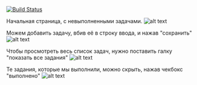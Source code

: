 [![Build Status](https://app.travis-ci.com/KarnaukhovKirill/todo.svg?branch=main)](https://app.travis-ci.com/KarnaukhovKirill/todo)

Начальная страница, с невыполненными задачами.
![alt text](https://github.com/KarnaukhovKirill/job4j_todo/blob/main/img/1_Start.png)

Можем добавить задачу, вбив её в строку ввода, и нажав "сохранить"
![alt text](https://github.com/KarnaukhovKirill/job4j_todo/blob/main/img/2_CreateNewTask.png)

Чтобы просмотреть весь список задач, нужно поставить галку "показать все задания"
![alt text](https://github.com/KarnaukhovKirill/job4j_todo/blob/main/img/3_ShowAllTasks.png)

Те задания, которые мы выполнили, можно скрыть, нажав чекбокс "выполнено"
![alt text](https://github.com/KarnaukhovKirill/job4j_todo/blob/main/img/4_DoneAllTasks.png)
